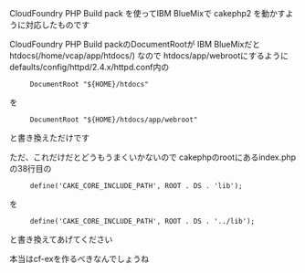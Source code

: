 CloudFoundry PHP Build pack を使ってIBM BlueMixで cakephp2 を動かすように対応したものです


CloudFoundry PHP Build packのDocumentRootが
IBM BlueMixだとhtdocs(/home/vcap/app/htdocs/)
なので
htdocs/app/webrootにするように
defaults/config/httpd/2.4.x/httpd.conf内の

         DocumentRoot "${HOME}/htdocs"
を

         DocumentRoot "${HOME}/htdocs/app/webroot"

と書き換えただけです

ただ、これだけだとどうもうまくいかないので
cakephpのrootにあるindex.phpの38行目の

         define('CAKE_CORE_INCLUDE_PATH', ROOT . DS . 'lib');
を

         define('CAKE_CORE_INCLUDE_PATH', ROOT . DS . '../lib');

と書き換えてあげてください


本当はcf-exを作るべきなんでしょうね

